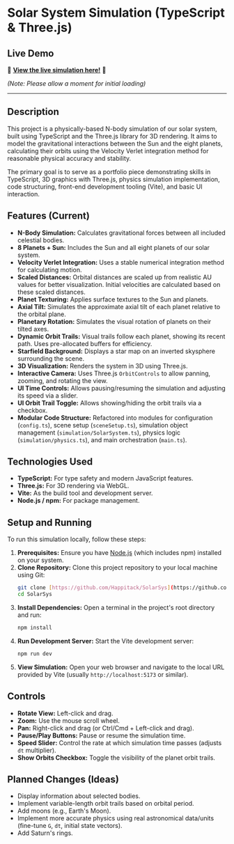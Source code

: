 # Solar System Simulation (TypeScript & Three.js)

## Live Demo

🚀 **[View the live simulation here!](https://happitack.github.io/SolarSys/)** 🚀

*(Note: Please allow a moment for initial loading)*

---

## Description

This project is a physically-based N-body simulation of our solar system, built using TypeScript and the Three.js library for 3D rendering. It aims to model the gravitational interactions between the Sun and the eight planets, calculating their orbits using the Velocity Verlet integration method for reasonable physical accuracy and stability.

The primary goal is to serve as a portfolio piece demonstrating skills in TypeScript, 3D graphics with Three.js, physics simulation implementation, code structuring, front-end development tooling (Vite), and basic UI interaction.

## Features (Current)

* **N-Body Simulation:** Calculates gravitational forces between all included celestial bodies.
* **8 Planets + Sun:** Includes the Sun and all eight planets of our solar system.
* **Velocity Verlet Integration:** Uses a stable numerical integration method for calculating motion.
* **Scaled Distances:** Orbital distances are scaled up from realistic AU values for better visualization. Initial velocities are calculated based on these scaled distances.
* **Planet Texturing:** Applies surface textures to the Sun and planets.
* **Axial Tilt:** Simulates the approximate axial tilt of each planet relative to the orbital plane.
* **Planetary Rotation:** Simulates the visual rotation of planets on their tilted axes.
* **Dynamic Orbit Trails:** Visual trails follow each planet, showing its recent path. Uses pre-allocated buffers for efficiency.
* **Starfield Background:** Displays a star map on an inverted skysphere surrounding the scene.
* **3D Visualization:** Renders the system in 3D using Three.js.
* **Interactive Camera:** Uses Three.js `OrbitControls` to allow panning, zooming, and rotating the view.
* **UI Time Controls:** Allows pausing/resuming the simulation and adjusting its speed via a slider.
* **UI Orbit Trail Toggle:** Allows showing/hiding the orbit trails via a checkbox.
* **Modular Code Structure:** Refactored into modules for configuration (`config.ts`), scene setup (`sceneSetup.ts`), simulation object management (`simulation/SolarSystem.ts`), physics logic (`simulation/physics.ts`), and main orchestration (`main.ts`).

## Technologies Used

* **TypeScript:** For type safety and modern JavaScript features.
* **Three.js:** For 3D rendering via WebGL.
* **Vite:** As the build tool and development server.
* **Node.js / npm:** For package management.

## Setup and Running

To run this simulation locally, follow these steps:

1.  **Prerequisites:** Ensure you have [Node.js](https://nodejs.org/) (which includes npm) installed on your system.
2.  **Clone Repository:** Clone this project repository to your local machine using Git:
    ```bash
    git clone [https://github.com/Happitack/SolarSys](https://github.com/Happitack/SolarSys)
    cd SolarSys
    ```
3.  **Install Dependencies:** Open a terminal in the project's root directory and run:
    ```bash
    npm install
    ```
4.  **Run Development Server:** Start the Vite development server:
    ```bash
    npm run dev
    ```
5.  **View Simulation:** Open your web browser and navigate to the local URL provided by Vite (usually `http://localhost:5173` or similar).

## Controls

* **Rotate View:** Left-click and drag.
* **Zoom:** Use the mouse scroll wheel.
* **Pan:** Right-click and drag (or Ctrl/Cmd + Left-click and drag).
* **Pause/Play Buttons:** Pause or resume the simulation time.
* **Speed Slider:** Control the rate at which simulation time passes (adjusts `dt` multiplier).
* **Show Orbits Checkbox:** Toggle the visibility of the planet orbit trails.

## Planned Changes (Ideas)

* Display information about selected bodies.
* Implement variable-length orbit trails based on orbital period.
* Add moons (e.g., Earth's Moon).
* Implement more accurate physics using real astronomical data/units (fine-tune `G`, `dt`, initial state vectors).
* Add Saturn's rings.

